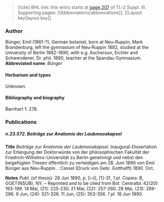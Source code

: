 > [!cite] BHL link: this entry starts at [page 207](https://www.biodiversitylibrary.org/page/33266514) of TL-2 Suppl. III.
> Supporting pages: [[Abbreviations|abbreviations]], [[Layout key|layout key]].

### Author

Bünger, Emil (1861-?), German botanist, born at Neu-Ruppin, Mark Brandenburg, left the gymnasium of Neu-Ruppin 1882, studied at the University of Berlin 1882-1890, with e.g. Ascherson, Eichler and Schwendener, Dr. phil. 1890, teacher at the Spandau Gymnasium. 
**Abbreviated name**: *Bünger*

#### Herbarium and types

Unknown.

#### Bibliography and biography

Barnhart 1: 278.

### Publications

##### n.23.572. Beiträge zur Anatomie der Laubmooskapsel

**Title**
*Beiträge zur Anatomie der Laubmooskapsel*. Inaugural-Dissertation zur Erlangung der Doktorwürde von der philosophischen Fakultät der Friedrich-Wilhelms-Universität zu Berlin genehmigt und nebst den beigefügten Thesen öffentlich zu verteidigen am 28. Juni 1890 von Emil Bünger aus Neu-Ruppin... Cassel (Druck von Gebr. Gotthelft) 1890. Oct.

**Notes**
*Publ*. (of thesis): 28 Jun 1890, p. \[i-ii\], \[1\]-31, *1 pl. Copies*: B, GOET(NSUB), NY. – Reprinted and to be cited from Bot. Centralbl. 42(20): 193-199. 14 Mai, (21): 225-230. 21 Mai, (22): 257-260. 28 Mai, (23): 289-296. 9 Jun, (24): 321-326. 11 Jun, (25): 353-356. *1 pl*. 18 Jun 1890.

